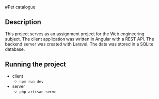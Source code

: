 #Pet catalogue

## Description
This project serves as an assignment project for the Web engineering subject, The client application was written in 
Angular with a REST API. The backend server was created with Laravel. The data was stored in a SQLite database.

## Running the project
- client
  - `npm run dev`
- server
  - `php artisan serve`

